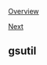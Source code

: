 [Overview](https://github.com/paulowe/gcp/blob/main/readme.md)

[Next](https://github.com/paulowe/gcp/blob/main/snapshots.md)

## gsutil

